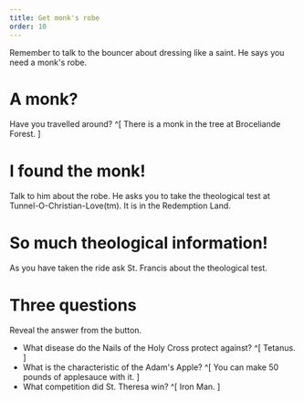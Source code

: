 ```yaml
---
title: Get monk's robe
order: 10
---
```


Remember to talk to the bouncer about dressing like a saint. He says you need a monk's robe.

# A monk?
Have you travelled around? ^[ There is a monk in the tree at Broceliande Forest. ]

# I found the monk!
Talk to him about the robe. He asks you to take the theological test at Tunnel-O-Christian-Love(tm). It is in the Redemption Land.

# So much theological information!
As you have taken the ride ask St. Francis about the theological test.

# Three questions
Reveal the answer from the button.
 - What disease do the Nails of the Holy Cross protect against? ^[ Tetanus. ]
 - What is the characteristic of the Adam's Apple? ^[ You can make 50 pounds of applesauce with it. ]
 - What competition did St. Theresa win? ^[ Iron Man. ]
